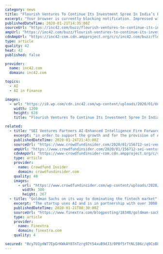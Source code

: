 ```yaml
---
category: news
title: "Flourish Ventures To Continue Its Investment Spree In India’s Fintech Space"
excerpt: "Your browser is currently blocking notification. Impressed with the growth of India’s fintech space, Tilman Ehrbeck, managing partner at Flourish Ventures, said that the venture capital firm is looking to invest in sectors such as neo-banking, gig economy, embedded finance and insure-tech. Since its spin-off from Omidyar Network, the investme ..."
publishedDateTime: 2020-01-21T14:35:00Z
sourceUrl: "https://inc42.com/buzz/flourish-ventures-to-continue-its-investment-spree-in-indias-fintech-space/"
ampUrl: "https://inc42.com/buzz/flourish-ventures-to-continue-its-investment-spree-in-indias-fintech-space/amp/"
cdnAmpUrl: "https://inc42-com.cdn.ampproject.org/c/s/inc42.com/buzz/flourish-ventures-to-continue-its-investment-spree-in-indias-fintech-space/amp/"
type: article
quality: 42
heat: 42
published: false

provider:
  name: inc42.com
  domain: inc42.com

topics:
  - AI
  - AI in Finance

images:
  - url: "https://i0.wp.com/cdn.inc42.com/wp-content/uploads/2020/01/Untitled-design-2020-01-21T193142.073.jpg?fit=1200%2C628&#038;ssl=1"
    width: 1200
    height: 628
    title: "Flourish Ventures To Continue Its Investment Spree In India’s Fintech Space"

related:
  - title: "SEI Ventures Partners AI-Enhanced Intelligence Firm ForwardLane to Provide Insights to Financial Institutions"
    excerpt: "in order to support the growth and for the provision of AI-enhanced insights for wealth management firms, asset managers and commercial banking institutions. SixThirty Global Fintech Fund has reportedly joined SEI Ventures in the funding round, which is a follow-up to their initial investment round back in 2018. ForwardLane’s AI insight ..."
    publishedDateTime: 2020-01-24T21:43:00Z
    sourceUrl: "https://www.crowdfundinsider.com/2020/01/156712-sei-ventures-partners-ai-enhanced-intelligence-firm-forwardlane-to-provide-insights-to-financial-institutions/"
    ampUrl: "https://www.crowdfundinsider.com/2020/01/156712-sei-ventures-partners-ai-enhanced-intelligence-firm-forwardlane-to-provide-insights-to-financial-institutions/amp/"
    cdnAmpUrl: "https://www-crowdfundinsider-com.cdn.ampproject.org/c/s/www.crowdfundinsider.com/2020/01/156712-sei-ventures-partners-ai-enhanced-intelligence-firm-forwardlane-to-provide-insights-to-financial-institutions/amp/"
    type: article
    provider:
      name: Crowdfund Insider
      domain: crowdfundinsider.com
    quality: 40
    images:
      - url: "https://www.crowdfundinsider.com/wp-content/uploads/2020/01/Zoom-Warp-Speed-Blast-Artificial-Intelligence-300x267.jpeg"
        width: 300
        height: 267
  - title: "Goldman Sachs on its way to dominating the fintech market"
    excerpt: "The startup uses AI and is in partnership with over 3000 merchants to build these profiles. While usually, the investment comes from venture capitals and private entities the banks are usually hesitant to invest in fintech. this is what sets Goldman Sachs apart and why Forbes named it as the “winner” of the 2019 fintech industry."
    publishedDateTime: 2020-01-21T08:30:00Z
    sourceUrl: "https://www.finextra.com/blogposting/18348/goldman-sachs-on-its-way-to-dominating-the-fintech-market"
    type: article
    provider:
      name: Finextra
      domain: finextra.com
    quality: 4

secured: "Rcy7U1ydW77EpGrKWkAY8TnTzrg97t54xuB9dJ3/0P0f5rTtNL586c/q0CoBklBdpSyozpAfqDV0Y+64cVc1ERQpR4DNadwe0xf7Nu+gq0dwttVK7AYvqWPmvnlc847WdkZjzRLvRv7Zt14oN/UKPNYvxzI2EfJ7kX+Oi91IcECTDDbqKgF4/hL+y9u3XGlHRNHVAYLtlJaPtguVVvqPlQ+azvfWuLif3hoRDQ4Jy6ECWGbIjzuLj0FdMSA3VPrDQz6CgJ8LZoYxQBiYByDzspITDr1dZJPNzHUDnMvefgD3h9PWWeuJ7U0xLtnwxE77/8xG1MbgYJy60brQcUXsDCjvQnyRJqVRwu+t4uijopB/oBjXeZmTVX8ZlakpsIvEd0FPScTKaH8CIA42upF4FKTtr2snyqKuSonB/PfIPngRKWIFgnRtK8XVVh/I/remMkffwlhtSW4aAq8UD50APQ==;2IPUz1YrEJ4M6Qdy/m5SAA=="
---
```


